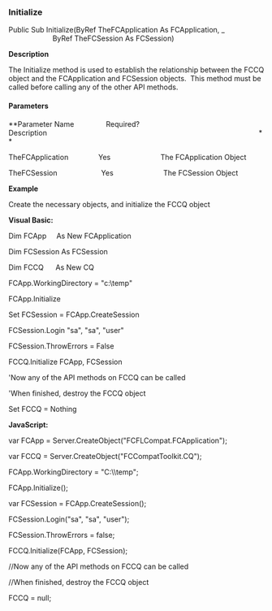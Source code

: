 ### Initialize

Public Sub Initialize(ByRef TheFCApplication As FCApplication, _
                      ByRef TheFCSession As FCSession)

**Description**

The Initialize method is used to establish the relationship between the FCCQ object and the FCApplication and FCSession objects.  This method must be called before calling any of the other API methods.

#### Parameters
**Parameter Name                Required?             Description                                                                                                          **

TheFCApplication               Yes                         The FCApplication Object

TheFCSession                      Yes                         The FCSession Object

**Example**

 Create the necessary objects, and initialize the FCCQ object

**Visual Basic:**

Dim FCApp     As New FCApplication

Dim FCSession As FCSession

Dim FCCQ      As New CQ

FCApp.WorkingDirectory = "c:\\temp"

FCApp.Initialize

Set FCSession = FCApp.CreateSession

FCSession.Login "sa", "sa", "user"

FCSession.ThrowErrors = False

FCCQ.Initialize FCApp, FCSession

'Now any of the API methods on FCCQ can be called

'When finished, destroy the FCCQ object

Set FCCQ = Nothing

**JavaScript:**

var FCApp = Server.CreateObject("FCFLCompat.FCApplication");

var FCCQ = Server.CreateObject("FCCompatToolkit.CQ");

FCApp.WorkingDirectory = "C:\\\temp";

FCApp.Initialize();

var FCSession = FCApp.CreateSession();

FCSession.Login("sa", "sa", "user");

FCSession.ThrowErrors = false;

FCCQ.Initialize(FCApp, FCSession);

//Now any of the API methods on FCCQ can be called

//When finished, destroy the FCCQ object

FCCQ = null;